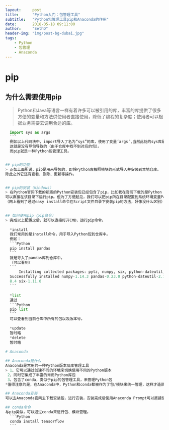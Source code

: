 ```yaml
---
layout:     post
title:      "Python入门：包管理工具"
subtitle:   "Python包管理工具pip和Anaconda的作用"
date:       2018-05-18 09:11:00
author:     "SethD"
header-img: "img/post-bg-dubai.jpg"
tags:
    - Python
    - 包管理
	- Anaconda
---
```


# pip 
## 为什么需要使用pip
>  Python和Java等语言一样有着许多可以被引用的库，丰富的库提供了很多方便的变量和方法供使用者直接使用，降低了编程的复杂度；使用者可以根据业务需要去调用合适的库。
  ```Python
	import sys as args
	```
	例如以上代码块中，import导入了名为“sys”的库，使用了变量’args‘,当然此处的sys库是Python自带的，所以在调用时不会出现问题，但当我们在首次安装Python而且未安装对应的包之前，导包就会出现No module named '**'的错误信息。
	这就是没有导包导致的（由于仓库中找不到对应的包）。
	而pip就是一种Python包管理工具。


## pip的功能
> 正如上面所说，pip是用来导包的，即将Python库按照模块的形式导入并安装到本地仓库。
  除此之外它还有查看、删除、更新等操作。


## pip的安装（Windows）
> 在Python官网下载的新版的Python安装包已经包含了pip，比如我在官网下载的是Python 3.6.3，其根目录为Python36，在根目录下的Script文件夹包含了pip执行文件。
  可以直接在该目录下运行pip。但为了方便起见，我们可以把pip所在目录配置到系统环境变量Path中，这样就可以直接在CMD控制台中调用pip命令。
 （网上看到了通过easy install命令在Script文件目录下安装pip的方法，好像没什么区别）
		

## 如何使用pip（pip命令）
> 完成以上配置之后，就可以直接打开CMD，运行pip命令。
	
	*install
	我们常用的是install命令，用于导入Python包到仓库中。
	例如：
	```Python
	pip install pandas
	```
	就是导入了pandas库到仓库中。
	（可以看到）
	```
		Installing collected packages: pytz, numpy, six, python-dateutil, pandas
	Successfully installed numpy-1.14.3 pandas-0.23.0 python-dateutil-2.7.3 pytz-201
	8.4 six-1.11.0
	```
	
	*list
	通过 
	```Python
	pip list
	```
	可以查看到当前仓库中所有的包以及版本号。
	
	*update
	暂时略
	*delete
	暂时略
	
# Anaconda

## Anaconda是什么
 Anaconda是常用的一种Python版本及库管理工具
 > 1、它可以通过创建不同的环境来切换使用不同的Python版本
   2、同时它集成了丰富的常用Python库包
   3、包含了conda，类似于pip的包管理工具，来管理Python包
 *值得注意的是，在Anaconda中，Python和conda都被作为了包/模块来统一管理，这样才造就了它可以随意切换版本环境的特性。

## Anaconda安装
可以去Anaconda官网去下载安装包，进行安装，安装完成后使用Anaconda Prompt可以直接使用对应命令

## conda命令
与pip类似，可以通过conda来进行包、模块管理。
	```Python
	conda install tensorflow
	```
	
